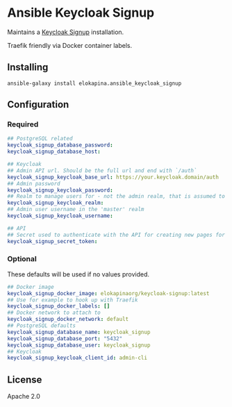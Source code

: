# Ansible Keycloak Signup

Maintains a [Keycloak Signup](https://github.com/elokapina/keycloak-signup)
installation.

Traefik friendly via Docker container labels.

## Installing

`ansible-galaxy install elokapina.ansible_keycloak_signup`

## Configuration

### Required

```yaml
## PostgreSQL related
keycloak_signup_database_password:
keycloak_signup_database_host:

## Keycloak
## Admin API url. Should be the full url and end with `/auth`
keycloak_signup_keycloak_base_url: https://your.keycloak.domain/auth
## Admin password
keycloak_signup_keycloak_password:
## Realm to manage users for - not the admin realm, that is assumed to be 'master'
keycloak_signup_keycloak_realm:
## Admin user username in the 'master' realm
keycloak_signup_keycloak_username:

## API
## Secret used to authenticate with the API for creating new pages for example
keycloak_signup_secret_token:

```

### Optional

These defaults will be used if no values provided.

```yaml
## Docker image
keycloak_signup_docker_image: elokapinaorg/keycloak-signup:latest
## Use for example to hook up with Traefik
keycloak_signup_docker_labels: []
## Docker network to attach to
keycloak_signup_docker_network: default
## PostgreSQL defaults
keycloak_signup_database_name: keycloak_signup
keycloak_signup_database_port: "5432"
keycloak_signup_database_user: keycloak_signup
## Keycloak
keycloak_signup_keycloak_client_id: admin-cli
```

## License

Apache 2.0
